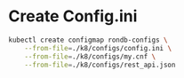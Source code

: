 # Create Config.ini

```bash
kubectl create configmap rondb-configs \
    --from-file=./k8/configs/config.ini \
    --from-file=./k8/configs/my.cnf \
    --from-file=./k8/configs/rest_api.json
```
